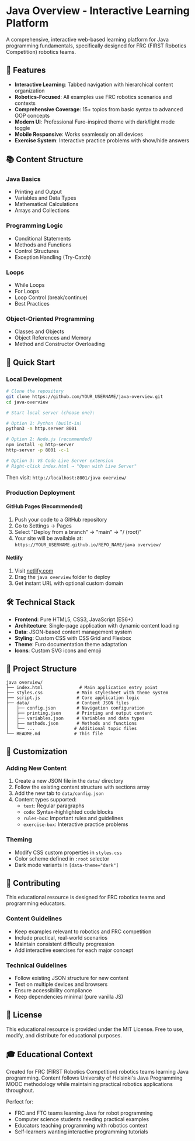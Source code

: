 # Java Overview - Interactive Learning Platform

A comprehensive, interactive web-based learning platform for Java programming fundamentals, specifically designed for FRC (FIRST Robotics Competition) robotics teams.

## 🎯 Features

- **Interactive Learning**: Tabbed navigation with hierarchical content organization
- **Robotics-Focused**: All examples use FRC robotics scenarios and contexts
- **Comprehensive Coverage**: 15+ topics from basic syntax to advanced OOP concepts
- **Modern UI**: Professional Furo-inspired theme with dark/light mode toggle
- **Mobile Responsive**: Works seamlessly on all devices
- **Exercise System**: Interactive practice problems with show/hide answers

## 📚 Content Structure

### Java Basics
- Printing and Output
- Variables and Data Types
- Mathematical Calculations
- Arrays and Collections

### Programming Logic
- Conditional Statements
- Methods and Functions
- Control Structures
- Exception Handling (Try-Catch)

### Loops
- While Loops
- For Loops
- Loop Control (break/continue)
- Best Practices

### Object-Oriented Programming
- Classes and Objects
- Object References and Memory
- Method and Constructor Overloading

## 🚀 Quick Start

### Local Development
```bash
# Clone the repository
git clone https://github.com/YOUR_USERNAME/java-overview.git
cd java-overview

# Start local server (choose one):

# Option 1: Python (built-in)
python3 -m http.server 8001

# Option 2: Node.js (recommended)
npm install -g http-server
http-server -p 8001 -c-1

# Option 3: VS Code Live Server extension
# Right-click index.html → "Open with Live Server"
```

Then visit: `http://localhost:8001/java overview/`

### Production Deployment

#### GitHub Pages (Recommended)
1. Push your code to a GitHub repository
2. Go to Settings → Pages
3. Select "Deploy from a branch" → "main" → "/ (root)"
4. Your site will be available at: `https://YOUR_USERNAME.github.io/REPO_NAME/java overview/`

#### Netlify
1. Visit [netlify.com](https://netlify.com)
2. Drag the `java overview` folder to deploy
3. Get instant URL with optional custom domain

## 🛠 Technical Stack

- **Frontend**: Pure HTML5, CSS3, JavaScript (ES6+)
- **Architecture**: Single-page application with dynamic content loading
- **Data**: JSON-based content management system
- **Styling**: Custom CSS with CSS Grid and Flexbox
- **Theme**: Furo documentation theme adaptation
- **Icons**: Custom SVG icons and emoji

## 📁 Project Structure

```
java overview/
├── index.html              # Main application entry point
├── styles.css             # Main stylesheet with theme system
├── script.js              # Core application logic
├── data/                  # Content JSON files
│   ├── config.json        # Navigation configuration
│   ├── printing.json      # Printing and output content
│   ├── variables.json     # Variables and data types
│   ├── methods.json       # Methods and functions
│   └── ...               # Additional topic files
└── README.md             # This file
```

## 🎨 Customization

### Adding New Content
1. Create a new JSON file in the `data/` directory
2. Follow the existing content structure with sections array
3. Add the new tab to `data/config.json`
4. Content types supported:
   - `text`: Regular paragraphs
   - `code`: Syntax-highlighted code blocks
   - `rules-box`: Important rules and guidelines
   - `exercise-box`: Interactive practice problems

### Theming
- Modify CSS custom properties in `styles.css`
- Color scheme defined in `:root` selector
- Dark mode variants in `[data-theme="dark"]`

## 🤝 Contributing

This educational resource is designed for FRC robotics teams and programming educators.

### Content Guidelines
- Keep examples relevant to robotics and FRC competition
- Include practical, real-world scenarios
- Maintain consistent difficulty progression
- Add interactive exercises for each major concept

### Technical Guidelines
- Follow existing JSON structure for new content
- Test on multiple devices and browsers
- Ensure accessibility compliance
- Keep dependencies minimal (pure vanilla JS)

## 📄 License

This educational resource is provided under the MIT License. Free to use, modify, and distribute for educational purposes.

## 🎓 Educational Context

Created for FRC (FIRST Robotics Competition) robotics teams learning Java programming. Content follows University of Helsinki's Java Programming MOOC methodology while maintaining practical robotics applications throughout.

Perfect for:
- FRC and FTC teams learning Java for robot programming
- Computer science students needing practical examples
- Educators teaching programming with robotics context
- Self-learners wanting interactive programming tutorials

